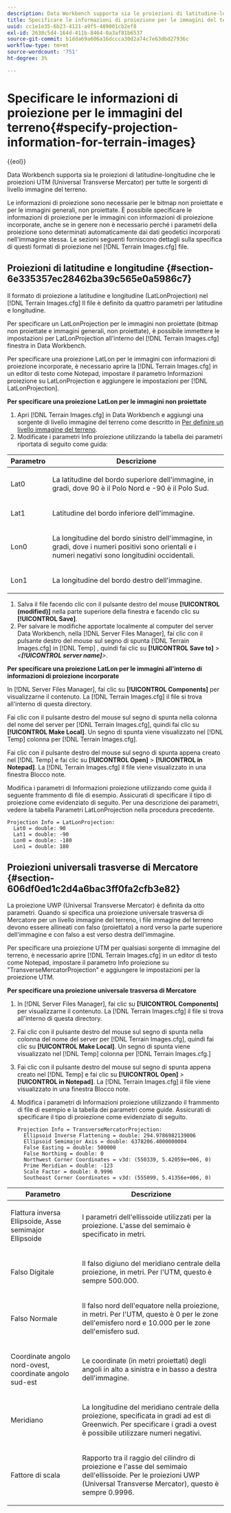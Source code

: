 ```yaml
---
description: Data Workbench supporta sia le proiezioni di latitudine-longitudine che le proiezioni UTM (Universal Transverse Mercator) per tutte le sorgenti di livello immagine del terreno.
title: Specificare le informazioni di proiezione per le immagini del terreno
uuid: cc1e1e35-6b23-4121-a9f5-489001cb2ef8
exl-id: 2638c5d4-164d-411b-8464-0a3af81b6537
source-git-commit: b1dda69a606a16dccca30d2a74c7e63dbd27936c
workflow-type: tm+mt
source-wordcount: '751'
ht-degree: 3%

---
```


# Specificare le informazioni di proiezione per le immagini del terreno{#specify-projection-information-for-terrain-images}

{{eol}}

Data Workbench supporta sia le proiezioni di latitudine-longitudine che le proiezioni UTM (Universal Transverse Mercator) per tutte le sorgenti di livello immagine del terreno.

Le informazioni di proiezione sono necessarie per le bitmap non proiettate e per le immagini generali, non proiettate. È possibile specificare le informazioni di proiezione per le immagini con informazioni di proiezione incorporate, anche se in genere non è necessario perché i parametri della proiezione sono determinati automaticamente dai dati geodetici incorporati nell&#39;immagine stessa. Le sezioni seguenti forniscono dettagli sulla specifica di questi formati di proiezione nel [!DNL Terrain Images.cfg] file.

## Proiezioni di latitudine e longitudine {#section-6e335357ec28462ba39c565e0a5986c7}

Il formato di proiezione a latitudine e longitudine (LatLonProjection) nel [!DNL Terrain Images.cfg] Il file è definito da quattro parametri per latitudine e longitudine.

Per specificare un LatLonProjection per le immagini non proiettate (bitmap non proiettate e immagini generali, non proiettate), è possibile immettere le impostazioni per LatLonProjection all&#39;interno del [!DNL Terrain Images.cfg] finestra in Data Workbench.

Per specificare una proiezione LatLon per le immagini con informazioni di proiezione incorporate, è necessario aprire la [!DNL Terrain Images.cfg] in un editor di testo come Notepad, impostare il parametro Informazioni proiezione su LatLonProjection e aggiungere le impostazioni per [!DNL LatLonProjection].

**Per specificare una proiezione LatLon per le immagini non proiettate**

1. Apri [!DNL Terrain Images.cfg] in Data Workbench e aggiungi una sorgente di livello immagine del terreno come descritto in [Per definire un livello immagine del terreno](../../../../home/c-get-started/c-im-layers/c-ter-img-layers/c-ter-img-layers.md#concept-f4b3a20969354ca38955e3fd5beb0f4f).
1. Modificate i parametri Info proiezione utilizzando la tabella dei parametri riportata di seguito come guida:

<table id="table_32F6EADB2DA34592ABD6FFAC9E00BB27"> 
 <thead> 
  <tr> 
   <th colname="col1" class="entry"> Parametro </th> 
   <th colname="col2" class="entry"> Descrizione </th> 
  </tr>
 </thead>
 <tbody> 
  <tr> 
   <td colname="col1"> <p>Lat0 </p> </td> 
   <td colname="col2"> <p>La latitudine del bordo superiore dell'immagine, in gradi, dove 90 è il Polo Nord e -90 è il Polo Sud. </p> </td> 
  </tr> 
  <tr> 
   <td colname="col1"> <p>Lat1 </p> </td> 
   <td colname="col2"> <p>Latitudine del bordo inferiore dell'immagine. </p> </td> 
  </tr> 
  <tr> 
   <td colname="col1"> <p>Lon0 </p> </td> 
   <td colname="col2"> <p>La longitudine del bordo sinistro dell'immagine, in gradi, dove i numeri positivi sono orientali e i numeri negativi sono longitudini occidentali. </p> </td> 
  </tr> 
  <tr> 
   <td colname="col1"> <p>Lon1 </p> </td> 
   <td colname="col2"> <p>La longitudine del bordo destro dell'immagine. </p> </td> 
  </tr> 
 </tbody> 
</table>

1. Salva il file facendo clic con il pulsante destro del mouse **[!UICONTROL (modified)]** nella parte superiore della finestra e facendo clic su **[!UICONTROL Save]**.
1. Per salvare le modifiche apportate localmente al computer del server Data Workbench, nella [!DNL Server Files Manager], fai clic con il pulsante destro del mouse sul segno di spunta [!DNL Terrain Images.cfg] in [!DNL Temp] , quindi fai clic su **[!UICONTROL Save to]** > *&lt;**[!UICONTROL server name]**>*.

**Per specificare una proiezione LatLon per le immagini all&#39;interno di informazioni di proiezione incorporate**

In [!DNL Server Files Manager], fai clic su **[!UICONTROL Components]** per visualizzarne il contenuto. La [!DNL Terrain Images.cfg] il file si trova all&#39;interno di questa directory.

Fai clic con il pulsante destro del mouse sul segno di spunta nella colonna del nome del server per [!DNL Terrain Images.cfg], quindi fai clic su **[!UICONTROL Make Local]**. Un segno di spunta viene visualizzato nel [!DNL Temp] colonna per [!DNL Terrain Images.cfg].

Fai clic con il pulsante destro del mouse sul segno di spunta appena creato nel [!DNL Temp] e fai clic su **[!UICONTROL Open]** > **[!UICONTROL in Notepad]**. La [!DNL Terrain Images.cfg] il file viene visualizzato in una finestra Blocco note.

Modifica i parametri di Informazioni proiezione utilizzando come guida il seguente frammento di file di esempio. Assicurati di specificare il tipo di proiezione come evidenziato di seguito. Per una descrizione dei parametri, vedere la tabella Parametri LatLonProjection nella procedura precedente.

```
Projection Info = LatLonProjection:
  Lat0 = double: 90
  Lat1 = double: -90
  Lon0 = double: -180
  Lon1 = double: 180
```

## Proiezioni universali trasverse di Mercatore {#section-606df0ed1c2d4a6bac3ff0fa2cfb3e82}

La proiezione UWP (Universal Transverse Mercator) è definita da otto parametri. Quando si specifica una proiezione universale trasversa di Mercatore per un livello immagine del terreno, i file immagine del terreno devono essere allineati con falso (proiettato) a nord verso la parte superiore dell&#39;immagine e con falso a est verso destra dell&#39;immagine.

Per specificare una proiezione UTM per qualsiasi sorgente di immagine del terreno, è necessario aprire [!DNL Terrain Images.cfg] in un editor di testo come Notepad, impostare il parametro Info proiezione su &quot;TransverseMercatorProjection&quot; e aggiungere le impostazioni per la proiezione UTM.

**Per specificare una proiezione universale trasversa di Mercatore**

1. In [!DNL Server Files Manager], fai clic su **[!UICONTROL Components]** per visualizzarne il contenuto. La [!DNL Terrain Images.cfg] il file si trova all&#39;interno di questa directory.
1. Fai clic con il pulsante destro del mouse sul segno di spunta nella colonna del nome del server per [!DNL Terrain Images.cfg], quindi fai clic su **[!UICONTROL Make Local]**. Un segno di spunta viene visualizzato nel [!DNL Temp] colonna per [!DNL Terrain Images.cfg.]
1. Fai clic con il pulsante destro del mouse sul segno di spunta appena creato nel [!DNL Temp] e fai clic su **[!UICONTROL Open]** > **[!UICONTROL in Notepad]**. La [!DNL Terrain Images.cfg] il file viene visualizzato in una finestra Blocco note.
1. Modifica i parametri di Informazioni proiezione utilizzando il frammento di file di esempio e la tabella dei parametri come guide. Assicurati di specificare il tipo di proiezione come evidenziato di seguito.

   ```
   Projection Info = TransverseMercatorProjection:
     Ellipsoid Inverse Flattening = double: 294.9786982139006
     Ellipsoid Semimajor Axis = double: 6378206.4000000004
     False Easting = double: 500000
     False Northing = double: 0
     Northwest Corner Coordinates = v3d: (550339, 5.42059e+006, 0)
     Prime Meridian = double: -123
     Scale Factor = double: 0.9996
     Southeast Corner Coordinates = v3d: (555099, 5.41356e+006, 0)
   ```

<table id="table_71AEEAE808B9436B9846987A54D5D1D2"> 
 <thead> 
  <tr> 
   <th colname="col1" class="entry"> Parametro </th> 
   <th colname="col2" class="entry"> Descrizione </th> 
  </tr>
 </thead>
 <tbody> 
  <tr> 
   <td colname="col1"> <p>Flattura inversa Ellipsoide, Asse semimajor Ellipsoide </p> </td> 
   <td colname="col2"> <p>I parametri dell'ellissoide utilizzati per la proiezione. L'asse del semimaio è specificato in metri. </p> </td> 
  </tr> 
  <tr> 
   <td colname="col1"> <p>Falso Digitale </p> </td> 
   <td colname="col2"> <p>Il falso digiuno del meridiano centrale della proiezione, in metri. Per l'UTM, questo è sempre 500.000. </p> </td> 
  </tr> 
  <tr> 
   <td colname="col1"> <p>Falso Normale </p> </td> 
   <td colname="col2"> <p>Il falso nord dell'equatore nella proiezione, in metri. Per l'UTM, questo è 0 per le zone dell'emisfero nord e 10.000 per le zone dell'emisfero sud. </p> </td> 
  </tr> 
  <tr> 
   <td colname="col1"> <p>Coordinate angolo nord-ovest, coordinate angolo sud-est </p> </td> 
   <td colname="col2"> <p>Le coordinate (in metri proiettati) degli angoli in alto a sinistra e in basso a destra dell'immagine. </p> </td> 
  </tr> 
  <tr> 
   <td colname="col1"> <p>Meridiano </p> </td> 
   <td colname="col2"> <p>La longitudine del meridiano centrale della proiezione, specificata in gradi ad est di Greenwich. Per specificare i gradi a ovest è possibile utilizzare numeri negativi. </p> </td> 
  </tr> 
  <tr> 
   <td colname="col1"> <p>Fattore di scala </p> </td> 
   <td colname="col2"> <p>Rapporto tra il raggio del cilindro di proiezione e l'asse del semimaio dell'ellissoide. Per le proiezioni UWP (Universal Transverse Mercator), questo è sempre 0.9996. </p> </td> 
  </tr> 
 </tbody> 
</table>
